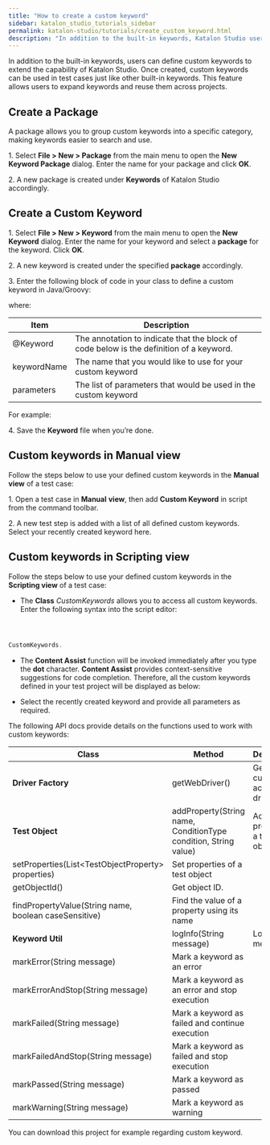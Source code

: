```yaml
---
title: "How to create a custom keyword"
sidebar: katalon_studio_tutorials_sidebar
permalink: katalon-studio/tutorials/create_custom_keyword.html
description: "In addition to the built-in keywords, Katalon Studio users can define custom keyword to extend the capability and reuse them across projects"
---
```

In addition to the built-in keywords, users can define custom keywords to extend the capability of Katalon Studio. Once created, custom keywords can be used in test cases just like other built-in keywords. This feature allows users to expand keywords and reuse them across projects.

Create a Package
----------------

A package allows you to group custom keywords into a specific category, making keywords easier to search and use.

1. Select **File > New > Package** from the main menu to open the **New Keyword Package** dialog. Enter the name for your package and click **OK**.

2\. A new package is created under **Keywords** of Katalon Studio accordingly.

Create a Custom Keyword
-----------------------

1. Select **File > New > Keyword** from the main menu to open the **New Keyword** dialog. Enter the name for your keyword and select a **package** for the keyword. Click **OK**.

2. A new keyword is created under the specified **package** accordingly.

3. Enter the following block of code in your class to define a custom keyword in Java/Groovy:  

where:

<table><thead><tr><th>Item</th><th>Description</th></tr></thead><tbody><tr><td>@Keyword</td><td>The annotation to indicate that the block of code below is the definition of a keyword.</td></tr><tr><td>keywordName</td><td>The name that you would like to use for your custom keyword</td></tr><tr><td>parameters</td><td>The list of parameters that would be used in the custom keyword</td></tr></tbody></table>

For example:

  

4\. Save the **Keyword** file when you’re done.

Custom keywords in Manual view
------------------------------

Follow the steps below to use your defined custom keywords in the **Manual view** of a test case:

1. Open a test case in **Manual** **view**, then add **Custom Keyword** in script from the command toolbar.

2. A new test step is added with a list of all defined custom keywords. Select your recently created keyword here.

Custom keywords in Scripting view
---------------------------------

Follow the steps below to use your defined custom keywords in the **Scripting view** of a test case:

*   The **Class** _CustomKeywords_ allows you to access all custom keywords. Enter the following syntax into the script editor:

```groovy


 
CustomKeywords.

```

*   The **Content Assist** function will be invoked immediately after you type the **dot** character. **Content Assist** provides context-sensitive suggestions for code completion. Therefore, all the custom keywords defined in your test project will be displayed as below:

*   Select the recently created keyword and provide all parameters as required.

The following API docs provide details on the functions used to work with custom keywords:

<table><thead><tr><th>Class</th><th>Method</th><th>Description</th></tr></thead><tbody><tr><td><span><a><b>Driver Factory</b></a></span></td><td><a><span>getWebDriver()</span></a></td><td><span>Get the currently active web driver.</span></td></tr><tr><td><span><a><b>Test Object</b></a></span></td><td><a><span>addProperty(String name, ConditionType condition, String value)</span></a></td><td><span>Add a new property to a test object</span></td></tr><tr><td><span>setProperties(List&lt;TestObjectProperty&gt; properties)&nbsp;</span></td><td><span>Set properties of a test object</span></td></tr><tr><td><a><span>getObjectId()</span></a></td><td><span>Get object ID.</span></td></tr><tr><td><a><span>findPropertyValue(String name, boolean caseSensitive)</span></a></td><td><span>Find the value of a property using its name</span></td></tr><tr><td><span><a><b>Keyword Util</b></a></span></td><td><a><span>logInfo(String message)</span></a></td><td><span>Log message</span></td></tr><tr><td><a><span>markError(String message)</span></a></td><td><span>Mark a keyword as an error</span></td></tr><tr><td><a><span>markErrorAndStop(String message)</span></a></td><td><span>Mark a keyword as an error and stop execution</span></td></tr><tr><td><a><span>markFailed(String message)</span></a></td><td><span>Mark a keyword as failed and continue execution</span></td></tr><tr><td><a><span>markFailedAndStop(String message)</span></a></td><td><span>Mark a keyword as failed and stop execution</span></td></tr><tr><td><a><span>markPassed(String message)</span></a></td><td><span>Mark a keyword as passed</span></td></tr><tr><td><a><span>markWarning(String message)</span></a></td><td><span>Mark a keyword as warning</span></td></tr></tbody></table>

You can download this project for example regarding custom keyword.
